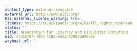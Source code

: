 ```yaml
---
content_type: external-resource
external_url: http://www.allc.org/
has_external_license_warning: true
license: https://en.wikipedia.org/wiki/All_rights_reserved
status: ''
title: Association for Literary and Linguistic Computing
uid: a43a2704-7d67-4c02-aa61-83007094dc09
wayback_url: ''
---
```

